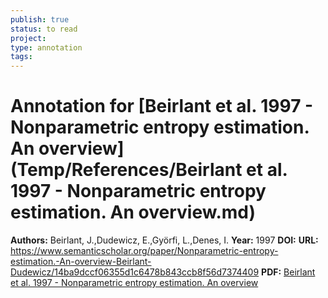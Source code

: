 ```yaml
---
publish: true
status: to read
project:
type: annotation
tags:
---
```

# Annotation for [Beirlant et al. 1997 - Nonparametric entropy estimation. An overview](Temp/References/Beirlant et al. 1997 - Nonparametric entropy estimation. An overview.md)

**Authors:** Beirlant, J.,Dudewicz, E.,Györfi, L.,Denes, I.
**Year:** 1997
**DOI:** 
**URL:** https://www.semanticscholar.org/paper/Nonparametric-entropy-estimation.-An-overview-Beirlant-Dudewicz/14ba9dccf06355d1c6478b843ccb8f56d7374409
**PDF:** [Beirlant et al. 1997 - Nonparametric entropy estimation. An overview](Papers/PDFs/Beirlant%20et%20al.%201997%20-%20Nonparametric%20entropy%20estimation.%20An%20overview.pdf)
